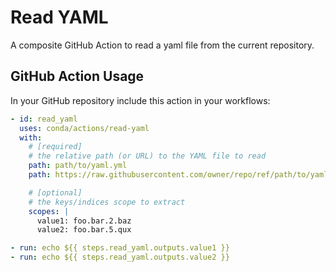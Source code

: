 # Read YAML

A composite GitHub Action to read a yaml file from the current repository.

## GitHub Action Usage

In your GitHub repository include this action in your workflows:

```yaml
- id: read_yaml
  uses: conda/actions/read-yaml
  with:
    # [required]
    # the relative path (or URL) to the YAML file to read
    path: path/to/yaml.yml
    path: https://raw.githubusercontent.com/owner/repo/ref/path/to/yaml.yml

    # [optional]
    # the keys/indices scope to extract
    scopes: |
      value1: foo.bar.2.baz
      value2: foo.bar.5.qux

- run: echo ${{ steps.read_yaml.outputs.value1 }}
- run: echo ${{ steps.read_yaml.outputs.value2 }}
```
